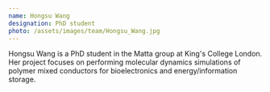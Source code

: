 ```yaml
---
name: Hongsu Wang
designation: PhD student
photo: /assets/images/team/Hongsu_Wang.jpg
---
```

Hongsu Wang is a PhD student in the Matta group at King's College London. Her project focuses on performing molecular dynamics simulations of polymer mixed conductors for bioelectronics and energy/information storage.
